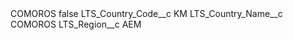 <?xml version="1.0" encoding="UTF-8"?>
<CustomMetadata xmlns="http://soap.sforce.com/2006/04/metadata" xmlns:xsi="http://www.w3.org/2001/XMLSchema-instance" xmlns:xsd="http://www.w3.org/2001/XMLSchema">
    <label>COMOROS</label>
    <protected>false</protected>
    <values>
        <field>LTS_Country_Code__c</field>
        <value xsi:type="xsd:string">KM</value>
    </values>
    <values>
        <field>LTS_Country_Name__c</field>
        <value xsi:type="xsd:string">COMOROS</value>
    </values>
    <values>
        <field>LTS_Region__c</field>
        <value xsi:type="xsd:string">AEM</value>
    </values>
</CustomMetadata>
